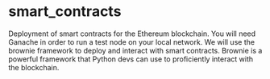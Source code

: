 # smart_contracts
Deployment of smart contracts for the Ethereum blockchain. You will need Ganache in order to run a test node on your local network.
We will use the brownie framework to deploy and interact with smart contracts. Brownie is a powerful framework that Python devs can use to proficiently interact with the blockchain.
